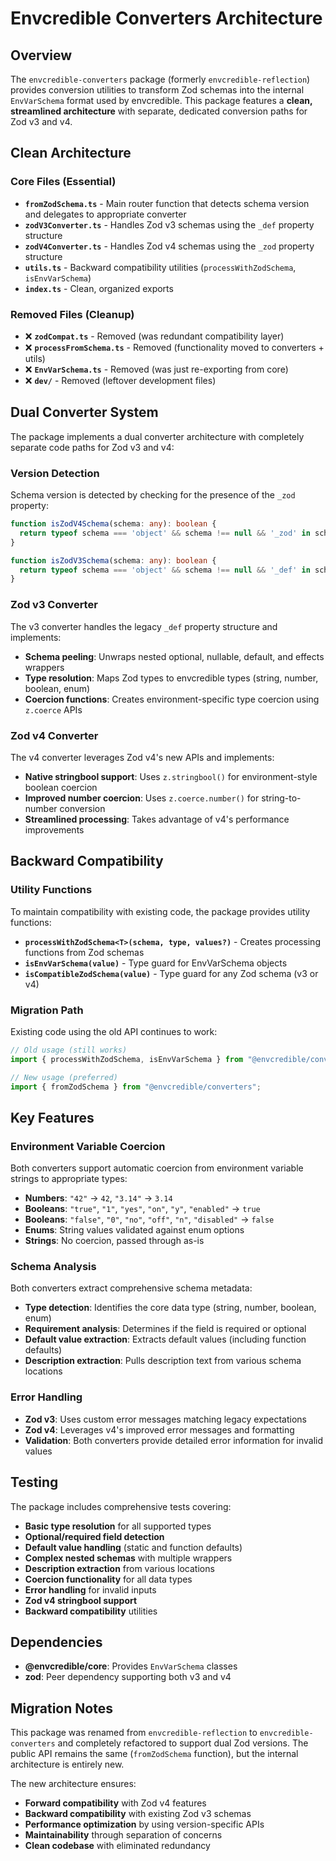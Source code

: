 # Envcredible Converters Architecture

## Overview

The `envcredible-converters` package (formerly `envcredible-reflection`) provides conversion utilities to transform Zod schemas into the internal `EnvVarSchema` format used by envcredible. This package features a **clean, streamlined architecture** with separate, dedicated conversion paths for Zod v3 and v4.

## Clean Architecture

### Core Files (Essential)

- **`fromZodSchema.ts`** - Main router function that detects schema version and delegates to appropriate converter
- **`zodV3Converter.ts`** - Handles Zod v3 schemas using the `_def` property structure
- **`zodV4Converter.ts`** - Handles Zod v4 schemas using the `_zod` property structure  
- **`utils.ts`** - Backward compatibility utilities (`processWithZodSchema`, `isEnvVarSchema`)
- **`index.ts`** - Clean, organized exports

### Removed Files (Cleanup)

- ❌ **`zodCompat.ts`** - Removed (was redundant compatibility layer)
- ❌ **`processFromSchema.ts`** - Removed (functionality moved to converters + utils)
- ❌ **`EnvVarSchema.ts`** - Removed (was just re-exporting from core)
- ❌ **`dev/`** - Removed (leftover development files)

## Dual Converter System

The package implements a dual converter architecture with completely separate code paths for Zod v3 and v4:

### Version Detection

Schema version is detected by checking for the presence of the `_zod` property:

```typescript
function isZodV4Schema(schema: any): boolean {
  return typeof schema === 'object' && schema !== null && '_zod' in schema;
}

function isZodV3Schema(schema: any): boolean {
  return typeof schema === 'object' && schema !== null && '_def' in schema && !('_zod' in schema);
}
```

### Zod v3 Converter

The v3 converter handles the legacy `_def` property structure and implements:

- **Schema peeling**: Unwraps nested optional, nullable, default, and effects wrappers
- **Type resolution**: Maps Zod types to envcredible types (string, number, boolean, enum)
- **Coercion functions**: Creates environment-specific type coercion using `z.coerce` APIs

### Zod v4 Converter  

The v4 converter leverages Zod v4's new APIs and implements:

- **Native stringbool support**: Uses `z.stringbool()` for environment-style boolean coercion
- **Improved number coercion**: Uses `z.coerce.number()` for string-to-number conversion
- **Streamlined processing**: Takes advantage of v4's performance improvements

## Backward Compatibility

### Utility Functions

To maintain compatibility with existing code, the package provides utility functions:

- **`processWithZodSchema<T>(schema, type, values?)`** - Creates processing functions from Zod schemas
- **`isEnvVarSchema(value)`** - Type guard for EnvVarSchema objects  
- **`isCompatibleZodSchema(value)`** - Type guard for any Zod schema (v3 or v4)

### Migration Path

Existing code using the old API continues to work:

```typescript
// Old usage (still works)
import { processWithZodSchema, isEnvVarSchema } from "@envcredible/converters";

// New usage (preferred)
import { fromZodSchema } from "@envcredible/converters";
```

## Key Features

### Environment Variable Coercion

Both converters support automatic coercion from environment variable strings to appropriate types:

- **Numbers**: `"42"` → `42`, `"3.14"` → `3.14`
- **Booleans**: `"true"`, `"1"`, `"yes"`, `"on"`, `"y"`, `"enabled"` → `true`
- **Booleans**: `"false"`, `"0"`, `"no"`, `"off"`, `"n"`, `"disabled"` → `false`
- **Enums**: String values validated against enum options
- **Strings**: No coercion, passed through as-is

### Schema Analysis

Both converters extract comprehensive schema metadata:

- **Type detection**: Identifies the core data type (string, number, boolean, enum)
- **Requirement analysis**: Determines if the field is required or optional
- **Default value extraction**: Extracts default values (including function defaults)
- **Description extraction**: Pulls description text from various schema locations

### Error Handling

- **Zod v3**: Uses custom error messages matching legacy expectations
- **Zod v4**: Leverages v4's improved error messages and formatting
- **Validation**: Both converters provide detailed error information for invalid values

## Testing

The package includes comprehensive tests covering:

- **Basic type resolution** for all supported types
- **Optional/required field detection**
- **Default value handling** (static and function defaults)
- **Complex nested schemas** with multiple wrappers
- **Description extraction** from various locations
- **Coercion functionality** for all data types
- **Error handling** for invalid inputs
- **Zod v4 stringbool support**
- **Backward compatibility** utilities

## Dependencies

- **@envcredible/core**: Provides `EnvVarSchema` classes
- **zod**: Peer dependency supporting both v3 and v4

## Migration Notes

This package was renamed from `envcredible-reflection` to `envcredible-converters` and completely refactored to support dual Zod versions. The public API remains the same (`fromZodSchema` function), but the internal architecture is entirely new.

The new architecture ensures:

- **Forward compatibility** with Zod v4 features
- **Backward compatibility** with existing Zod v3 schemas  
- **Performance optimization** by using version-specific APIs
- **Maintainability** through separation of concerns
- **Clean codebase** with eliminated redundancy
